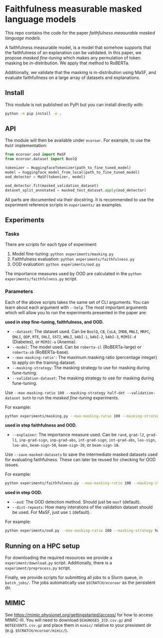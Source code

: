 # Faithfulness measurable masked language models

This repo contains the code for the paper _faithfulness measurable masked language models_.

A faithfulness measurable model, is a model that somehow supports that the faithfulness
of an explanation can be validated. In this paper, we propose _masked fine-tuning_ which
makes any permulation of token masking be in-distribution. We apply that method to RoBERTa.

Additionally, we validate that the masking is in-distribution using MaSF, and evaluate
faithfullness on a large array of datasets and explanations.

## Install

This module is not published on PyPi but you can install directly with:

```bash
python -m pip install -e .
```

## API

The module will then be available under `ecoroar`. For example, to use the `MaSF` implementation:

```python
from ecoroar.ood import MaSF
from ecoroar.dataset import BoolQ

tokenizer = HuggingfaceTokenizer(path_to_fine_tuned_model)
model = huggingface_model_from_local(path_to_fine_tuned_model)
ood_detector = MaSF(tokenizer, model)

ood_detector.fit(masked_validation_dataset)
dataset_split_annotated = masked_test_dataset.apply(ood_detector)
```

All parts are documented via their docstring. It is recommended to use the experiment reference scripts
in `experiments/` as examples.

## Experiments

### Tasks

There are scripts for each type of experiment:

1. Model fine-tuning: `python experiments/masking.py`
2. Faithfulness evaluation: `python experiments/faithfulness.py`
3. OOD evaluation: `python experiments/ood.py`

The importance measures used by OOD are calculated in the `python experiments/faithfulness.py` script.

### Parameters

Each of the above scripts takes the same set of CLI arguments. You can learn
about each argument with `--help`. The most important arguments which
will allow you to run the experiments presented in the paper are:

**used in step fine-tuning, faithfulness, and OOD.**

* `--dataset`: The dataset used. Can be `BoolQ`, `CB`, `CoLA`, `IMDB`, `MNLI`, `MRPC`, `QNLI`, `QQP`, `RTE`, `SNLI`, `SST2`, `WNLI`, `bAbI-1`, `bAbI-2`, `bAbI-3`, `MIMIC-d` (Diabetes), or `MIMIC-a` (Anemia).
* `--model`: The model used. Can be `roberta-sl` (RoBERTa-large) or `roberta-sb` (RoBERTa-base).
* `--max-masking-ratio'`: The maximum masking ratio (percentage integer) to apply on the training dataset.
* `--masking-strategy`: The masking strategy to use for masking during fune-tuning.
* `--validation-dataset`: The masking strategy to use for masking during fune-tuning.

Use `--max-masking-ratio 100 --masking-strategy half-det --validation-dataset both` to run the _masked fine-tuning_ experiments.

For example:

```sh
python experiments/masking.py --max-masking-ratio 100 --masking-strategy half-det --validation-dataset both --dataset BoolQ --model roberta-sl
```

**used in step faithfulness and OOD.**

* `--explainer`: The importance measure used. Can be `rand`, `grad-l2`, `grad-l1`, `inp-grad-sign`, `inp-grad-abs`, `int-grad-sign`, `int-grad-abs`, `loo-sign`, `loo-abs`, `beam-sign-50`, `beam-sign-20`, or `beam-sign-10`.

Use `--save-masked-datasets` to save the intermediate masked datasets used for evaluating faithfulness. These can later be reused for checking for OOD issues.

For example:

```sh
python experiments/faithfulness.py --max-masking-ratio 100 --masking-strategy half-det --validation-dataset both --dataset BoolQ --model roberta-sl --explainer int-grad-sign --save-masked-datasets
```

**used in step OOD.**

* `--ood`: The OOD detection method. Should just be `masf` (default).
* `--dist-repeats`: How many interations of the validation dataset should be used. For MaSF, just use `1` (default).

For example:

```sh
python experiments/ood.py --max-masking-ratio 100 --masking-strategy half-det --validation-dataset both --dataset BoolQ --model roberta-sl --explainer int-grad-sign --ood masf
```

## Running on a HPC setup

For downloading the required resources we provide a `experiment/download.py` script.
Additionally, there is a `experiment/preprocess.py` script.

Finally, we provide scripts for submitting all jobs to a Slurm
queue, in `batch_jobs/`. The jobs automatically use `$SCRATCH/ecoroar`
as the persistent dir.

## MIMIC

See https://mimic.physionet.org/gettingstarted/access/ for how to access MIMIC-III.
You will need to download `DIAGNOSES_ICD.csv.gz` and `NOTEEVENTS.csv.gz` and
place them in `mimic/` relative to your presistent dir (e.g. `$SCRATCH/ecoroar/mimic/`).
